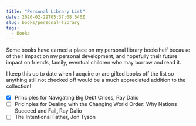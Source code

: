 ```yaml
---
title: "Personal Library List"
date: 2020-02-29T05:37:08.546Z
slug: books/personal-library
tags:
  - Books
---
```


Some books have earned a place on my personal library bookshelf because of their impact on my personal development, and hopefully their future impact on friends, family, eventual children who may borrow and read it.

I keep this up to date when I acquire or are gifted books off the list so anything still not checked off would be a much appreciated addition to the collection!

- [x] Principles for Navigating Big Debt Crises, Ray Dalio
- [ ] Pricinples for Dealing with the Changing World Order: Why Nations Succeed and Fail, Ray Dalio
- [ ] The Intentional Father, Jon Tyson
